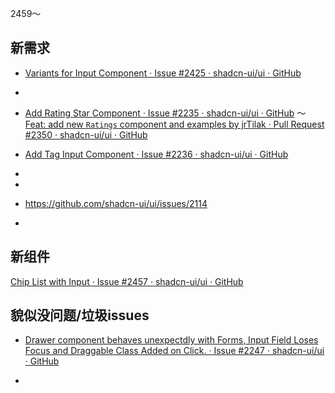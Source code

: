 2459～

## 新需求

- [Variants for Input Component · Issue #2425 · shadcn-ui/ui · GitHub](https://github.com/shadcn-ui/ui/issues/2425)

- 

- [Add Rating Star Component · Issue #2235 · shadcn-ui/ui · GitHub](https://github.com/shadcn-ui/ui/issues/2235) ～ [Feat: add new `Ratings` component and examples by jrTilak · Pull Request #2350 · shadcn-ui/ui · GitHub](https://github.com/shadcn-ui/ui/pull/2350)

- [Add Tag Input Component · Issue #2236 · shadcn-ui/ui · GitHub](https://github.com/shadcn-ui/ui/issues/2236)

- 

- 

- https://github.com/shadcn-ui/ui/issues/2114

- 

## 新组件

[Chip List with Input · Issue #2457 · shadcn-ui/ui · GitHub](https://github.com/shadcn-ui/ui/issues/2457)

## 貌似没问题/垃圾issues

- [Drawer component behaves unexpectdly with Forms, Input Field Loses Focus and Draggable Class Added on Click. · Issue #2247 · shadcn-ui/ui · GitHub](https://github.com/shadcn-ui/ui/issues/2247)

- 
